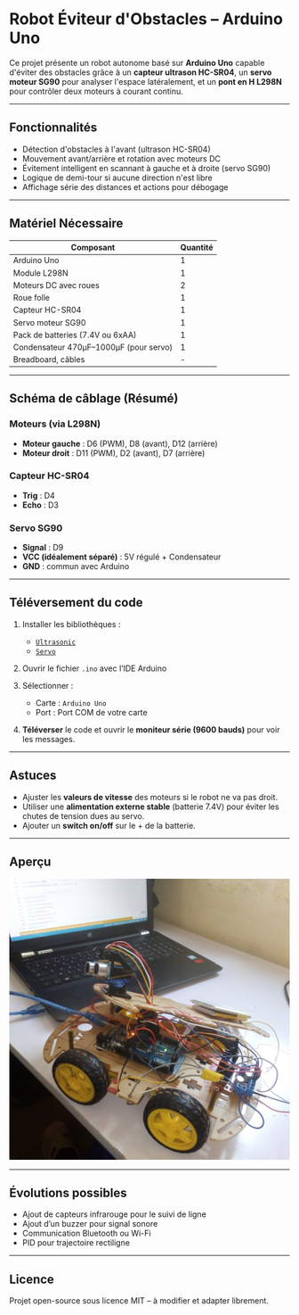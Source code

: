 #  Robot Éviteur d'Obstacles – Arduino Uno

Ce projet présente un robot autonome basé sur **Arduino Uno** capable d'éviter des obstacles grâce à un **capteur ultrason HC-SR04**, un **servo moteur SG90** pour analyser l'espace latéralement, et un **pont en H L298N** pour contrôler deux moteurs à courant continu.

---

##  Fonctionnalités

- Détection d'obstacles à l'avant (ultrason HC-SR04)
- Mouvement avant/arrière et rotation avec moteurs DC
- Évitement intelligent en scannant à gauche et à droite (servo SG90)
- Logique de demi-tour si aucune direction n'est libre
- Affichage série des distances et actions pour débogage

---

##  Matériel Nécessaire

| Composant              | Quantité |
|------------------------|----------|
| Arduino Uno            | 1        |
| Module L298N           | 1        |
| Moteurs DC avec roues  | 2        |
| Roue folle             | 1        |
| Capteur HC-SR04        | 1        |
| Servo moteur SG90      | 1        |
| Pack de batteries (7.4V ou 6xAA) | 1        |
| Condensateur 470µF–1000µF (pour servo) | 1        |
| Breadboard, câbles     | -        |

---

##  Schéma de câblage (Résumé)

### Moteurs (via L298N)
- **Moteur gauche** : D6 (PWM), D8 (avant), D12 (arrière)
- **Moteur droit** : D11 (PWM), D2 (avant), D7 (arrière)

### Capteur HC-SR04
- **Trig** : D4
- **Echo** : D3

### Servo SG90
- **Signal** : D9
- **VCC (idéalement séparé)** : 5V régulé + Condensateur
- **GND** : commun avec Arduino

---

## Téléversement du code

1. Installer les bibliothèques :
   - [`Ultrasonic`](https://github.com/ErickSimoes/Ultrasonic)
   - [`Servo`](https://www.arduino.cc/en/Reference/Servo)

2. Ouvrir le fichier `.ino` avec l’IDE Arduino

3. Sélectionner :
   - Carte : `Arduino Uno`
   - Port : Port COM de votre carte

4. **Téléverser** le code et ouvrir le **moniteur série (9600 bauds)** pour voir les messages.

---

##  Astuces

- Ajuster les **valeurs de vitesse** des moteurs si le robot ne va pas droit.
- Utiliser une **alimentation externe stable** (batterie 7.4V) pour éviter les chutes de tension dues au servo.
- Ajouter un **switch on/off** sur le + de la batterie.

---

##  Aperçu 

![Robot éviteur d'obstacles](images/robot1.jpg)

---

##  Évolutions possibles

- Ajout de capteurs infrarouge pour le suivi de ligne
- Ajout d’un buzzer pour signal sonore
- Communication Bluetooth ou Wi-Fi
- PID pour trajectoire rectiligne

---

##  Licence

Projet open-source sous licence MIT – à modifier et adapter librement.
